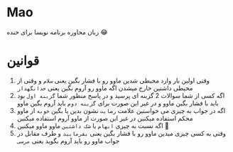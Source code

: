 # Mao
زبان محاوره برنامه نویسا برای خنده 😂

# قوانین
1. وقتی اولین بار وارد محیطی شدین ماوو رو با فشار بگین یعنی `سلام` و وقتی از محیطی داشتین خارج میشدن اگه ماوو رو آروم بگین یعنی `خدانگهدار`
2. اگه کسی از شما سوالات 2 گزینه ای پرسید و در پاسخ منظور شما `گزینه اول` بود باید با فشار بگین ماوو و در غیر این صورت برای `گزینه دوم` باید آروم بگین ماوو
3. اگه در جواب به چیزی می خواستین علامت `رضایت` نشون بدین یا بگین `خوبه` از ماوو محکم استفاده میکنین در غیر این صورت از ماوو آروم استفاده میکنین
4. اگه نسبت به چیزی `ابهام` یا `شک داشتین` ماوو ماوو میکنین 🤣
5. وقتی به کسی چیزی میدین ماوو رو با فشار بگین یعنی `بفرمایید` و طرف مقابل در جواب ماوو رو باید آروم بگوید یعنی `مرسی` 
